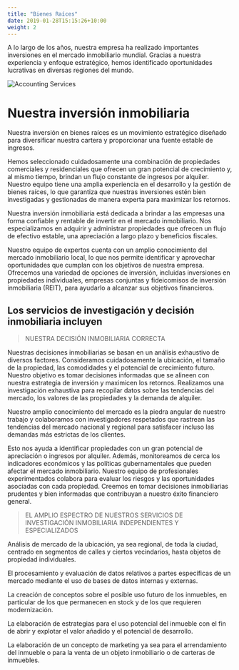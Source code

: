 ```yaml
---
title: "Bienes Raíces"
date: 2019-01-28T15:15:26+10:00
weight: 2
---
```


A lo largo de los años, nuestra empresa ha realizado importantes inversiones en el mercado inmobiliario mundial. Gracias a nuestra experiencia y enfoque estratégico, hemos identificado oportunidades lucrativas en diversas regiones del mundo.


![Accounting Services](/victoryjacklimited/images/fondos-inversion.jpg)

# Nuestra inversión inmobiliaria

Nuestra inversión en bienes raíces es un movimiento estratégico diseñado para diversificar nuestra cartera y proporcionar una fuente estable de ingresos.

Hemos seleccionado cuidadosamente una combinación de propiedades comerciales y residenciales que ofrecen un gran potencial de crecimiento y, al mismo tiempo, brindan un flujo constante de ingresos por alquiler. Nuestro equipo tiene una amplia experiencia en el desarrollo y la gestión de bienes raíces, lo que garantiza que nuestras inversiones estén bien investigadas y gestionadas de manera experta para maximizar los retornos.

Nuestra inversión inmobiliaria está dedicada a brindar a las empresas una forma confiable y rentable de invertir en el mercado inmobiliario. Nos especializamos en adquirir y administrar propiedades que ofrecen un flujo de efectivo estable, una apreciación a largo plazo y beneficios fiscales.

Nuestro equipo de expertos cuenta con un amplio conocimiento del mercado inmobiliario local, lo que nos permite identificar y aprovechar oportunidades que cumplan con los objetivos de nuestra empresa. Ofrecemos una variedad de opciones de inversión, incluidas inversiones en propiedades individuales, empresas conjuntas y fideicomisos de inversión inmobiliaria (REIT), para ayudarlo a alcanzar sus objetivos financieros.

## Los servicios de investigación y decisión inmobiliaria incluyen

> NUESTRA DECISIÓN INMOBILIARIA CORRECTA

Nuestras decisiones inmobiliarias se basan en un análisis exhaustivo de diversos factores. Consideramos cuidadosamente la ubicación, el tamaño de la propiedad, las comodidades y el potencial de crecimiento futuro. Nuestro objetivo es tomar decisiones informadas que se alineen con nuestra estrategia de inversión y maximicen los retornos. Realizamos una investigación exhaustiva para recopilar datos sobre las tendencias del mercado, los valores de las propiedades y la demanda de alquiler.

Nuestro amplio conocimiento del mercado es la piedra angular de nuestro trabajo y colaboramos con investigadores respetados que rastrean las tendencias del mercado nacional y regional para satisfacer incluso las demandas más estrictas de los clientes.

Esto nos ayuda a identificar propiedades con un gran potencial de apreciación o ingresos por alquiler. Además, monitoreamos de cerca los indicadores económicos y las políticas gubernamentales que pueden afectar el mercado inmobiliario. Nuestro equipo de profesionales experimentados colabora para evaluar los riesgos y las oportunidades asociadas con cada propiedad. Creemos en tomar decisiones inmobiliarias prudentes y bien informadas que contribuyan a nuestro éxito financiero general.

> EL AMPLIO ESPECTRO DE NUESTROS SERVICIOS DE INVESTIGACIÓN INMOBILIARIA INDEPENDIENTES Y ESPECIALIZADOS

Análisis de mercado de la ubicación, ya sea regional, de toda la ciudad, centrado en segmentos de calles y ciertos vecindarios, hasta objetos de propiedad individuales.

El procesamiento y evaluación de datos relativos a partes específicas de un mercado mediante el uso de bases de datos internas y externas.

La creación de conceptos sobre el posible uso futuro de los inmuebles, en particular de los que permanecen en stock y de los que requieren modernización.

La elaboración de estrategias para el uso potencial del inmueble con el fin de abrir y explotar el valor añadido y el potencial de desarrollo.

La elaboración de un concepto de marketing ya sea para el arrendamiento del inmueble o para la venta de un objeto inmobiliario o de carteras de inmuebles.
